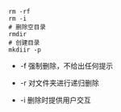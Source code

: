 ```shell
rm -rf 
rm -i
# 删除空目录
rmdir 
# 创建目录
mkdiir -p
```

+  -f   强制删除，不给出任何提示

+ -r    对文件夹进行递归删除

+ -i     删除时提供用户交互

  

